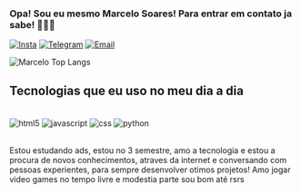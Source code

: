 ### Opa! Sou eu mesmo Marcelo Soares! Para entrar em contato ja sabe! 🙋🏻‍♂️


[![Insta](https://img.shields.io/badge/Instagram-E4405F?style=for-the-badge&logo=instagram&logoColor=white)](https://www.instagram.com/celo_ok/)
[![Telegram](https://img.shields.io/badge/Telegram-2CA5E0?style=for-the-badge&logo=telegram&logoColor=white)]( https://t.me/Devceloo)
[![Email](https://img.shields.io/badge/Gmail-D14836?style=for-the-badge&logo=gmail&logoColor=white)](https://criarmeulink.com.br/u/1720796572)


![Marcelo Top Langs](https://github-readme-stats.vercel.app/api/top-langs/?username=devcelo&layout=compact)

## Tecnologias que eu uso no meu dia a dia 

<div style="display: inline_block"><br/>
<img align="center" alt="html5" src="https://img.shields.io/badge/HTML5-E34F26?style=for-the-badge&logo=html5&logoColor=white"/>
<img align="center" alt="javascript" src="https://img.shields.io/badge/JavaScript-323330?style=for-the-badge&logo=javascript&logoColor=F7DF1E"/>
<img align="center" alt="css" src="https://img.shields.io/badge/CSS-239120?&style=for-the-badge&logo=css3&logoColor=white"/> 
<img align="center" alt="python" src="https://img.shields.io/badge/Python-14354C?style=for-the-badge&logo=python&logoColor=white"/>
</div><br/>

Estou estudando ads, estou no 3 semestre, amo a tecnologia e estou a procura de novos conhecimentos, atraves da internet e conversando com pessoas experientes, para sempre desenvolver otimos projetos! Amo jogar video games no tempo livre e modestia parte sou bom até rsrs

